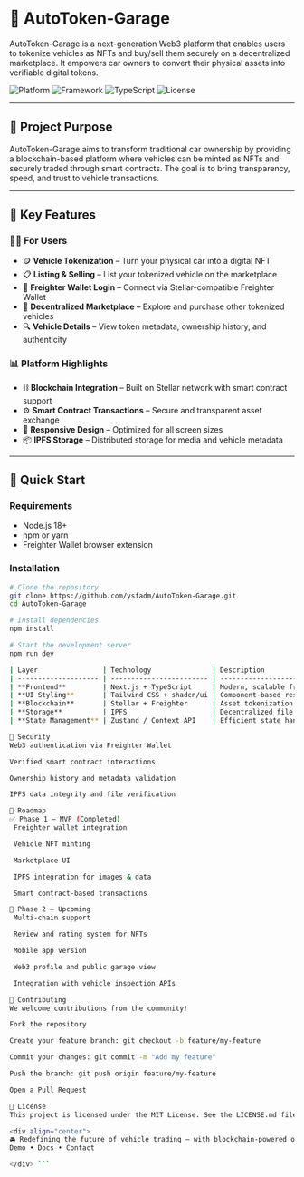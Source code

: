 # 🚗 AutoToken-Garage

AutoToken-Garage is a next-generation Web3 platform that enables users to tokenize vehicles as NFTs and buy/sell them securely on a decentralized marketplace. It empowers car owners to convert their physical assets into verifiable digital tokens.

![Platform](https://img.shields.io/badge/Platform-Web3%20Car%20Marketplace-blue)
![Framework](https://img.shields.io/badge/Framework-Next.js-black)
![TypeScript](https://img.shields.io/badge/Language-TypeScript-blue)
![License](https://img.shields.io/badge/License-MIT-green)

---

## 🎯 Project Purpose

AutoToken-Garage aims to transform traditional car ownership by providing a blockchain-based platform where vehicles can be minted as NFTs and securely traded through smart contracts. The goal is to bring transparency, speed, and trust to vehicle transactions.

---

## 🌟 Key Features

### 🧍‍♂️ For Users

- 🪙 **Vehicle Tokenization** – Turn your physical car into a digital NFT
- 📋 **Listing & Selling** – List your tokenized vehicle on the marketplace
- 🔐 **Freighter Wallet Login** – Connect via Stellar-compatible Freighter Wallet
- 🛒 **Decentralized Marketplace** – Explore and purchase other tokenized vehicles
- 🔍 **Vehicle Details** – View token metadata, ownership history, and authenticity

### 📊 Platform Highlights

- ⛓️ **Blockchain Integration** – Built on Stellar network with smart contract support
- ⚙️ **Smart Contract Transactions** – Secure and transparent asset exchange
- 📱 **Responsive Design** – Optimized for all screen sizes
- 📦 **IPFS Storage** – Distributed storage for media and vehicle metadata

---

## 🚀 Quick Start

### Requirements

- Node.js 18+
- npm or yarn
- Freighter Wallet browser extension

### Installation

````bash
# Clone the repository
git clone https://github.com/ysfadm/AutoToken-Garage.git
cd AutoToken-Garage

# Install dependencies
npm install

# Start the development server
npm run dev

| Layer                | Technology               | Description                         |
| -------------------- | ------------------------ | ----------------------------------- |
| **Frontend**         | Next.js + TypeScript     | Modern, scalable frontend framework |
| **UI Styling**       | Tailwind CSS + shadcn/ui | Component-based responsive UI       |
| **Blockchain**       | Stellar + Freighter      | Asset tokenization and wallet login |
| **Storage**          | IPFS                     | Decentralized file storage          |
| **State Management** | Zustand / Context API    | Efficient state handling            |

🔐 Security
Web3 authentication via Freighter Wallet

Verified smart contract interactions

Ownership history and metadata validation

IPFS data integrity and file verification

📌 Roadmap
✅ Phase 1 – MVP (Completed)
 Freighter wallet integration

 Vehicle NFT minting

 Marketplace UI

 IPFS integration for images & data

 Smart contract-based transactions

🔧 Phase 2 – Upcoming
 Multi-chain support

 Review and rating system for NFTs

 Mobile app version

 Web3 profile and public garage view

 Integration with vehicle inspection APIs

🤝 Contributing
We welcome contributions from the community!

Fork the repository

Create your feature branch: git checkout -b feature/my-feature

Commit your changes: git commit -m "Add my feature"

Push the branch: git push origin feature/my-feature

Open a Pull Request

📜 License
This project is licensed under the MIT License. See the LICENSE.md file for details.

<div align="center">
🚘 Redefining the future of vehicle trading – with blockchain-powered ownership
Demo • Docs • Contact

</div> ```
````
